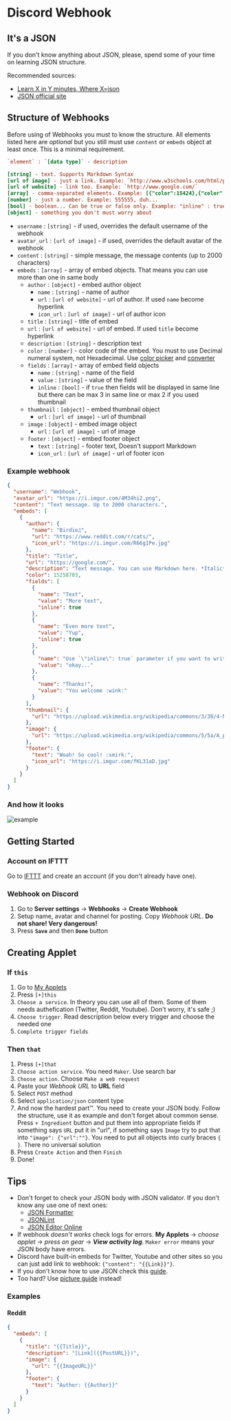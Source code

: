 # Discord Webhook

## It's a JSON

If you don't know anything about JSON, please, spend some of your time on learning JSON structure.

Recommended sources:

* [Learn X in Y minutes, Where X=json](https://learnxinyminutes.com/docs/json/)
* [JSON official site](http://json.org/)

## Structure of Webhooks

Before using of Webhooks you must to know the structure. All elements listed here are *optional* but you still must use `content` or `embeds` object at least once. This is a minimal requirement.

```ini
`element` : `[data type]` - description

[string] - text. Supports Markdown Syntax
[url of image] - just a link. Example: `http://www.w3schools.com/html/pic_mountain.jpg`
[url of website] - link too. Example: `http://www.google.com/`
[array] - comma-separated elements. Example: [{"color":15424},{"color":56133}]
[number] - just a number. Example: 555555, duh...
[bool] - boolean... Can be true or false only. Example: "inline" : true
[object] - something you don't must worry about
```

* `username` : `[string]` - if used, overrides the default username of the webhook
* `avatar_url` : `[url of image]` - if used, overrides the default avatar of the webhook
* `content` : `[string]` - simple message, the message contents (up to 2000 characters)
* `embeds` : `[array]` - array of embed objects. That means you can use more than one in same body
  * `author` : `[object]` - embed author object
    * `name` : `[string]` - name of author
    * `url` : `[url of website]` - url of author. If used `name` become hyperlink
    * `icon_url` : `[url of image]` - url of author icon
  * `title` : `[string]` - title of embed
  * `url` : `[url of website]` - url of embed. If used `title` become hyperlink
  * `description` : `[string]` - description text
  * `color` : `[number]` - color code of the embed. You must to use Decimal numeral system, not Hexadecimal. Use [color picker](http://htmlcolorcodes.com/color-picker/) and [converter](http://www.binaryhexconverter.com/hex-to-decimal-converter)
  * `fields` : `[array]` - array of embed field objects
    * `name` : `[string]` - name of the field
    * `value` : `[string]` - value of the field
    * `inline` : `[bool]` - if `true` then fields will be displayed in same line but there can be max 3 in same line or max 2 if you used thumbnail
  * `thumbnail` : `[object]` - embed thumbnail object
    * `url` : `[url of image]` - url of thumbnail
  * `image` : `[object]` - embed image object
    * `url` : `[url of image]` - url of image
  * `footer` : `[object]` - embed footer object
    * `text` : `[string]` - footer text, Doesn't support Markdown
    * `icon_url` : `[url of image]` - url of footer icon

### Example webhook

```json
{
  "username": "Webhook",
  "avatar_url": "https://i.imgur.com/4M34hi2.png",
  "content": "Text message. Up to 2000 characters.",
  "embeds": [
    {
      "author": {
        "name": "Birdie♫",
        "url": "https://www.reddit.com/r/cats/",
        "icon_url": "https://i.imgur.com/R66g1Pe.jpg"
      },
      "title": "Title",
      "url": "https://google.com/",
      "description": "Text message. You can use Markdown here. *Italic* **bold** __underline__ ~~strikeout~~ [hyperlink](https://google.com) `code`",
      "color": 15258703,
      "fields": [
        {
          "name": "Text",
          "value": "More text",
          "inline": true
        },
        {
          "name": "Even more text",
          "value": "Yup",
          "inline": true
        },
        {
          "name": "Use `\"inline\": true` parameter if you want to write fields in same line.",
          "value": "okay..."
        },
        {
          "name": "Thanks!",
          "value": "You welcome :wink:"
        }
      ],
      "thumbnail": {
        "url": "https://upload.wikimedia.org/wikipedia/commons/3/38/4-Nature-Wallpapers-2014-1_ukaavUI.jpg"
      },
      "image": {
        "url": "https://upload.wikimedia.org/wikipedia/commons/5/5a/A_picture_from_China_every_day_108.jpg"
      },
      "footer": {
        "text": "Woah! So cool! :smirk:",
        "icon_url": "https://i.imgur.com/fKL31aD.jpg"
      }
    }
  ]
}
```

### And how it looks

![example](https://i.imgur.com/kvEZU97.png "Example")

## Getting Started

### Account on IFTTT

Go to [IFTTT](https://ifttt.com/) and create an account (if you don't already have one).

### Webhook on Discord

1. Go to **Server settings** -> **Webhooks** -> **Create Webhook**
1. Setup name, avatar and channel for posting. Copy *Webhook URL*. **Do not share! Very dangerous!**
1. Press **`Save`** and then **`Done`** button

## Creating Applet

### If `this`

1. Go to [My Applets](https://ifttt.com/my_applets)
1. Press `[+]this`
1. `Choose a service`. In theory you can use all of them. Some of them needs authefication (Twitter, Reddit, Youtube). Don't worry, it's safe ;)
1. `Choose trigger`. Read description below every trigger and choose the needed one
1. `Complete trigger fields`

### Then `that`

1. Press `[+]that`
1. `Choose action service`. You need `Maker`. Use search bar
1. `Choose action`. Choose `Make a web request`
1. Paste your *Webhook URL* to **URL** field
1. Select `POST` method
1. Select `application/json` content type
1. And now the hardest part™. You need to create your JSON body. Follow the structure, use it as example and don't forget about common sense. Press `+ Ingredient` button and put them into appropriate fields If something says `URL` put it in "url", if something says `Image` try to put that into `"image": {"url":""}`. You need to put all objects into curly braces `{ }`. There no universal solution
1. Press `Create Action` and then `Finish`
1. Done!

## Tips

* Don't forget to check your JSON body with JSON validator. If you don't know any use one of next ones:
  * [JSON Formatter](http://jsonformatter.org/)
  * [JSONLint](http://jsonlint.com/)
  * [JSON Editor Online](http://www.jsoneditoronline.org/)
* If webhook *doesn't works* check logs for errors. **My Applets** -> *choose applet* -> *press on gear* -> __*View activity log*__. `Maker error` means your JSON body have errors.
* Discord have built-in embeds for Twitter, Youtube and other sites so you can just add link to webhook: `{"content": "{{Link}}"}`.
* If you don't know how to use JSON check this [guide](https://learnxinyminutes.com/docs/json/).
* Too hard? Use [picture guide](https://imgur.com/a/Zkdgo) instead!

### Examples

#### Reddit

```json
{
  "embeds": [
    {
      "title": "{{Title}}",
      "description": "[Link]({{PostURL}})",
      "image": {
        "url": "{{ImageURL}}"
      },
      "footer": {
        "text": "Author: {{Author}}"
      }
    }
  ]
}
```